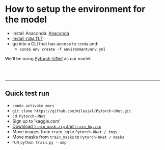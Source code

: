 # How to setup the environment for the model

- Install Anaconda: [Anaconda](https://www.anaconda.com)
- [Install `CUDA` 11.7](https://developer.nvidia.com/cuda-11-7-0-download-archive?target_os=Windows&target_arch=x86_64&target_version=11&target_type=exe_local)
- go into a CLI that has access to `conda` and:
    - `conda env create -f environment/env.yml`

We'll be using [Pytorch-UNet](https://github.com/milesial/Pytorch-UNet) as our model.



<br><br>

---

## Quick test run

- `conda activate mars`
- `git clone https://github.com/milesial/Pytorch-UNet.git`
- `cd Pytorch-UNet`
- Sign up to 'kaggle.com'
- [Download `train_mask.zip` and `train_hq.zip`](https://www.kaggle.com/competitions/carvana-image-masking-challenge/data?select=train_masks.zip)
- Move images from `train_hq` to `Pytorch-UNet / imgs`
- Move masks from `train_masks` to `Pytorch-UNet / masks`
- run `python train.py --amp`



